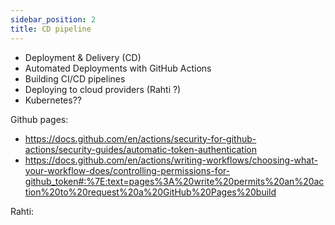 ```yaml
---
sidebar_position: 2
title: CD pipeline
---
```

- Deployment & Delivery (CD)
- Automated Deployments with GitHub Actions
- Building CI/CD pipelines
- Deploying to cloud providers (Rahti ?)
- Kubernetes??


Github pages:
- https://docs.github.com/en/actions/security-for-github-actions/security-guides/automatic-token-authentication
- https://docs.github.com/en/actions/writing-workflows/choosing-what-your-workflow-does/controlling-permissions-for-github_token#:%7E:text=pages%3A%20write%20permits%20an%20action%20to%20request%20a%20GitHub%20Pages%20build

Rahti: